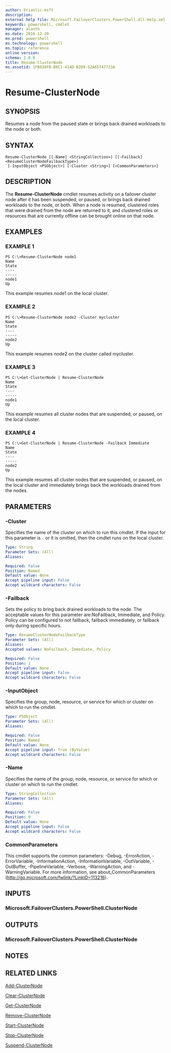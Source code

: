 ```yaml
---
author: brianlic-msft
description: 
external help file: Microsoft.FailoverClusters.PowerShell.dll-Help.xml
keywords: powershell, cmdlet
manager: alanth
ms.date: 2016-12-20
ms.prod: powershell
ms.technology: powershell
ms.topic: reference
online version: 
schema: 2.0.0
title: Resume-ClusterNode
ms.assetid: 1FB038FB-B8C1-414D-B2D9-52A65747723A
---
```


# Resume-ClusterNode

## SYNOPSIS
Resumes a node from the paused state or brings back drained workloads to the node or both.

## SYNTAX

```
Resume-ClusterNode [[-Name] <StringCollection>] [[-Failback] <ResumeClusterNodeFailbackType>]
 [-InputObject <PSObject>] [-Cluster <String>] [<CommonParameters>]
```

## DESCRIPTION
The **Resume-ClusterNode** cmdlet resumes activity on a failover cluster node after it has been suspended, or paused, or brings back drained workloads to the node, or both.
When a node is resumed, clustered roles that were drained from the node are returned to it, and clustered roles or resources that are currently offline can be brought online on that node.

## EXAMPLES

### EXAMPLE 1
```
PS C:\>Resume-ClusterNode node1
Name                                                                      State 
----                                                                      ----- 
node1                                                                        Up
```

This example resumes node1 on the local cluster.

### EXAMPLE 2
```
PS C:\>Resume-ClusterNode node2 -Cluster mycluster
Name                                                                      State 
----                                                                      ----- 
node2                                                                        Up
```

This example resumes node2 on the cluster called mycluster.

### EXAMPLE 3
```
PS C:\>Get-ClusterNode | Resume-ClusterNode
Name                                                                      State 
----                                                                      ----- 
node1                                                                        Up
```

This example resumes all cluster nodes that are suspended, or paused, on the local cluster.

### EXAMPLE 4
```
PS C:\>Get-ClusterNode | Resume-ClusterNode -Failback Immediate
Name                                                                      State 
----                                                                      ----- 
node2                                                                        Up
```

This example resumes all cluster nodes that are suspended, or paused, on the local cluster and immediately brings back the workloads drained from the nodes.

## PARAMETERS

### -Cluster
Specifies the name of the cluster on which to run this cmdlet.
If the input for this parameter is `.` or it is omitted, then the cmdlet runs on the local cluster.

```yaml
Type: String
Parameter Sets: (All)
Aliases: 

Required: False
Position: Named
Default value: None
Accept pipeline input: False
Accept wildcard characters: False
```

### -Failback
Sets the policy to bring back drained workloads to the node.
The acceptable values for this parameter are:NoFailback, Immediate, and Policy.
Policy can be configured to not failback, failback immediately, or failback only during specific hours.

```yaml
Type: ResumeClusterNodeFailbackType
Parameter Sets: (All)
Aliases: 
Accepted values: NoFailback, Immediate, Policy

Required: False
Position: 1
Default value: None
Accept pipeline input: False
Accept wildcard characters: False
```

### -InputObject
Specifies the group, node, resource, or service for which or cluster on which to run the cmdlet.

```yaml
Type: PSObject
Parameter Sets: (All)
Aliases: 

Required: False
Position: Named
Default value: None
Accept pipeline input: True (ByValue)
Accept wildcard characters: False
```

### -Name
Specifies the name of the group, node, resource, or service for which or cluster on which to run the cmdlet.

```yaml
Type: StringCollection
Parameter Sets: (All)
Aliases: 

Required: False
Position: 0
Default value: None
Accept pipeline input: False
Accept wildcard characters: False
```

### CommonParameters
This cmdlet supports the common parameters: -Debug, -ErrorAction, -ErrorVariable, -InformationAction, -InformationVariable, -OutVariable, -OutBuffer, -PipelineVariable, -Verbose, -WarningAction, and -WarningVariable. For more information, see about_CommonParameters (http://go.microsoft.com/fwlink/?LinkID=113216).

## INPUTS

### Microsoft.FailoverClusters.PowerShell.ClusterNode

## OUTPUTS

### Microsoft.FailoverClusters.PowerShell.ClusterNode

## NOTES

## RELATED LINKS

[Add-ClusterNode](./Add-ClusterNode.md)

[Clear-ClusterNode](./Clear-ClusterNode.md)

[Get-ClusterNode](./Get-ClusterNode.md)

[Remove-ClusterNode](./Remove-ClusterNode.md)

[Start-ClusterNode](./Start-ClusterNode.md)

[Stop-ClusterNode](./Stop-ClusterNode.md)

[Suspend-ClusterNode](./Suspend-ClusterNode.md)

